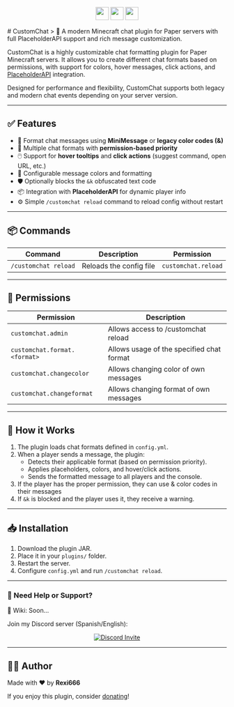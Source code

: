 <p align="center">
  <img src="https://img.shields.io/badge/platform-Paper-blue" height="30"/>
  <img src="https://img.shields.io/badge/supports-PlaceholderAPI-yellow" height="30"/>
  <img src="https://img.shields.io/badge/license-MIT-green" height="30"/>
</p>
# CustomChat
> 📢 A modern Minecraft chat plugin for Paper servers with full PlaceholderAPI support and rich message customization.

CustomChat is a highly customizable chat formatting plugin for Paper Minecraft servers. It allows you to create different chat formats based on permissions, with support for colors, hover messages, click actions, and [PlaceholderAPI](https://www.spigotmc.org/resources/placeholderapi.6245/) integration.

Designed for performance and flexibility, CustomChat supports both legacy and modern chat events depending on your server version.

---

## ✅ Features

- 🧩 Format chat messages using **MiniMessage** or **legacy color codes (&)**
- 🔐 Multiple chat formats with **permission-based priority**
- 🖱️ Support for **hover tooltips** and **click actions** (suggest command, open URL, etc.)
- 🎨 Configurable message colors and formatting
- 🛡️ Optionally blocks the `&k` obfuscated text code
- 📦 Integration with **PlaceholderAPI** for dynamic player info
- ⚙️ Simple `/customchat reload` command to reload config without restart

---

## 📦 Commands

| Command               | Description                 | Permission                |
|-----------------------|-----------------------------|---------------------------|
| `/customchat reload`  | Reloads the config file     | `customchat.reload`       |

---

## 🔐 Permissions
| Permission                   | Description                               |
|------------------------------|-------------------------------------------|
| `customchat.admin`           | Allows access to /customchat reload       |
| `customchat.format.<format>` | Allows usage of the specified chat format |
| `customchat.changecolor`     | Allows changing color of own messages     |
| `customchat.changeformat`    | Allows changing format of own messages    |

---

## 🧠 How it Works

1. The plugin loads chat formats defined in `config.yml`.
2. When a player sends a message, the plugin:
    - Detects their applicable format (based on permission priority).
    - Applies placeholders, colors, and hover/click actions.
    - Sends the formatted message to all players and the console.
3. If the player has the proper permission, they can use & color codes in their messages
4. If `&k` is blocked and the player uses it, they receive a warning.

---

## 📥 Installation

1. Download the plugin JAR.
2. Place it in your `plugins/` folder.
3. Restart the server.
4. Configure `config.yml` and run `/customchat reload`.

---

### 💬 Need Help or Support?
📖 Wiki: Soon...

Join my Discord server (Spanish/English):
<p align="center">
  <a href="https://discord.com/invite/a3zkKtrjTr">
    <img src="https://discordapp.com/api/guilds/1025688556779360266/widget.png?style=banner3" alt="Discord Invite"/>
  </a>
</p>

---

## 🙋‍♂️ Author

Made with ❤️ by **Rexi666**

If you enjoy this plugin, consider [donating](https://paypal.me/rexigamer666)!